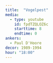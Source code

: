 ```yaml
---
title:  "Vogelpest"
media:
  - type: youtube
    id: fpdTZQLOZ6c
    starttime: 8
    endtime: 0
ankers:
  - Paul D'Hoore
decor: 1989-1994
hour: "18:00"
---
```

